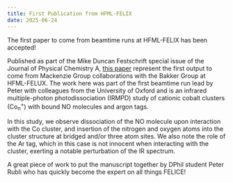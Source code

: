 ```yaml
---
title: First Publication from HFML-FELIX
date: 2025-06-24
---
```


The first paper to come from beamtime runs at HFML-FELIX has been accepted!

<!--More-->

Published as part of the Mike Duncan Festschrift special issue of the Journal of Physical Chemistry A, [this paper](https://watsonlaserlab.com/publication/023_rubli_2025/) represent the first output to come from Mackenzie Group collaborations with the Bakker Group at HFML-FELUX. The work here was part of the first beamtime run lead by Peter with colleagues from the University of Oxford and is an infrared multiple-photon photodissociation (IRMPD) study of cationic cobalt clusters (Co<sub>n</sub><sup>+</sup>) with bound NO molecules and argon tags.

In this study, we observe dissociation of the NO molecule upon interaction with the Co cluster, and insertion of the nitrogen and oxygen atoms into the cluster structure at bridged and/or three atom sites. We also note the role of the Ar tag, which in this case is not innocent when interacting with the cluster, exerting a notable perturbation of the IR spectrum.

A great piece of work to put the manuscript together by DPhil student Peter Rubli who has quickly become the expert on all things FELICE!
